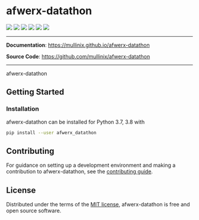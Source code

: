 # afwerx-datathon

![](https://img.shields.io/pypi/v/afwerx-datathon)
![](https://img.shields.io/pypi/pyversions/afwerx-datathon)
![](https://img.shields.io/github/workflow/status/mullinix/afwerx-datathon/build)
![](https://img.shields.io/badge/code%20style-black-000000)
![](https://img.shields.io/github/repo-size/mullinix/afwerx-datathon)
![](https://img.shields.io/github/license/mullinix/afwerx-datathon)

---

**Documentation**: <https://mullinix.github.io/afwerx-datathon>

**Source Code**: <https://github.com/mullinix/afwerx-datathon>

---

afwerx-datathon

## Getting Started

### Installation

afwerx-datathon can be installed for Python 3.7, 3.8 with

```bash
pip install --user afwerx_datathon
```

## Contributing

For guidance on setting up a development environment and making a contribution
to afwerx-datathon, see the [contributing guide](CONTRIBUTING.md).

## License

Distributed under the terms of the [MIT license](LICENSE.md), afwerx-datathon is
free and open source software.
